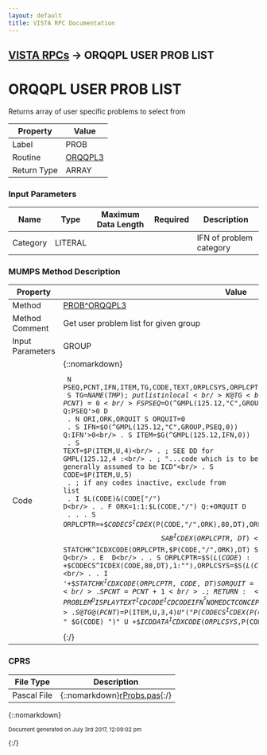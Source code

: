 ```yaml
---
layout: default
title: VISTA RPC Documentation
---
```


## [VISTA RPCs](TableOfContents) &#8594; ORQQPL USER PROB LIST
# ORQQPL USER PROB LIST

Returns array of user specific problems to select from

Property | Value
--- | ---
Label | PROB
Routine | [ORQQPL3](http://code.osehra.org/dox/Routine_ORQQPL3_source.html)
Return Type | ARRAY


### Input Parameters

Name | Type | Maximum Data Length | Required | Description
--- | --- | --- | --- | ---
Category | LITERAL |  |  | IFN of problem category



### MUMPS Method Description

Property | Value
--- | ---
Method | [PROB^ORQQPL3](http://code.osehra.org/dox/Routine_ORQQPL3_source.html)
Method Comment | Get user problem list for given group
Input Parameters | GROUP
Code | {::nomarkdown}<pre><code> N PSEQ,PCNT,IFN,ITEM,TG,CODE,TEXT,ORPLCSYS,ORPLCPTR<br/> S TG=$NAME(TMP) ; put list in local<br/> K @TG<br/> S LCNT=0<br/> S (PSEQ,PCNT)=0<br/> F  S PSEQ=$O(^GMPL(125.12,"C",GROUP,PSEQ)) Q:PSEQ'>0  D<br/> . N ORI,ORK,ORQUIT S ORQUIT=0<br/> . S IFN=$O(^GMPL(125.12,"C",GROUP,PSEQ,0)) Q:IFN'>0<br/> . S ITEM=$G(^GMPL(125.12,IFN,0))<br/> . S TEXT=$P(ITEM,U,4)<br/> . ; SEE DD for GMPL(125.12,4 :<br/> . ; "...code which is to be displayed... generally assumed to be ICD"<br/> . S CODE=$P(ITEM,U,5)<br/> . ; if any codes inactive, exclude from list<br/> . I $L(CODE)&(CODE["/") D<br/> . . F ORK=1:1:$L(CODE,"/") Q:+ORQUIT  D<br/> . . . S ORPLCPTR=+$$CODECS^ICDEX($P(CODE,"/",ORK),80,DT),ORPLCSYS=$$SAB^ICDEX(ORPLCPTR,DT)<br/> . . . I '+$$STATCHK^ICDXCODE(ORPLCPTR,$P(CODE,"/",ORK),DT) S ORQUIT=1 Q<br/> . . Q<br/> . E  D<br/> . . S ORPLCPTR=$S($L(CODE):+$$CODECS^ICDEX(CODE,80,DT),1:""),ORPLCSYS=$S($L(CODE):$$SAB^ICDEX(ORPLCPTR,DT),1:"ICD")<br/> . . I '+$$STATCHK^ICDXCODE(ORPLCPTR,CODE,DT) S ORQUIT=1 Q<br/> . . Q<br/> . I +ORQUIT Q<br/> . S PCNT=PCNT+1<br/> . ; RETURN:<br/> . ; PROBLEM^DISPLAY TEXT^ICD CODE^ICD CODE IFN^^SNOMED CT CONCEPT CODE^SNOMED CT DESIGNATION CODE<br/> . S @TG@(PCNT)=$P(ITEM,U,3,4)_U_"("_$P($$CODECS^ICDEX($P(CODE,"/"),80,DT),U,2)_" "_$G(CODE)_")"_U_+$$ICDDATA^ICDXCODE(ORPLCSYS,$P(CODE,"/"),DT,"E")_U_U_$P(ITEM,U,6,7)</code></pre>{:/}



### CPRS

File Type | Description
--- | ---
Pascal File | {::nomarkdown}<a href="https://github.com/OSEHRA/VistA/blob/master/Packages/Order%20Entry%20Results%20Reporting/CPRS/CPRS-Chart/rProbs.pas">rProbs.pas</a>{:/}

{::nomarkdown} <br/><p style="font-size: 11px">Document generated on July 3rd 2017, 12:09:02 pm</p>{:/}